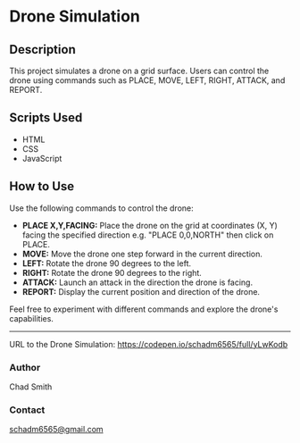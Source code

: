 # Drone Simulation

## Description

This project simulates a drone on a grid surface. Users can control the drone using commands such as PLACE, MOVE, LEFT, RIGHT, ATTACK, and REPORT.

## Scripts Used

- HTML
- CSS
- JavaScript

## How to Use

Use the following commands to control the drone:
 - **PLACE X,Y,FACING:** Place the drone on the grid at coordinates (X, Y) facing the specified direction e.g. "PLACE 0,0,NORTH" then click on PLACE.
 - **MOVE:** Move the drone one step forward in the current direction.
 - **LEFT:** Rotate the drone 90 degrees to the left.
 - **RIGHT:** Rotate the drone 90 degrees to the right.
 - **ATTACK:** Launch an attack in the direction the drone is facing.
 - **REPORT:** Display the current position and direction of the drone.


Feel free to experiment with different commands and explore the drone's capabilities.

---

URL to the Drone Simulation: https://codepen.io/schadm6565/full/yLwKodb

### Author

Chad Smith

### Contact

schadm6565@gmail.com

